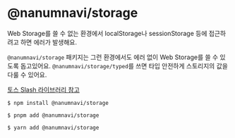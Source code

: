# @nanumnavi/storage

Web Storage를 쓸 수 없는 환경에서 localStorage나 sessionStorage 등에 접근하려고 하면 에러가 발생해요.

`@nanumnavi/storage` 패키지는 그런 환경에서도 에러 없이 Web Storage를 쓸 수 있도록 돕고있어요. `@nanumnavi/storage/typed`를 쓰면 타입 안전하게 스토리지의 값을 다룰 수 있어요.

[토스 Slash 라이브러리 참고](https://github.com/toss/slash/blob/main/packages/common/storage/README.ko.md)

```shell
$ npm install @nanumnavi/storage
```

```shell
$ pnpm add @nanumnavi/storage
```

```shell
$ yarn add @nanumnavi/storage
```
